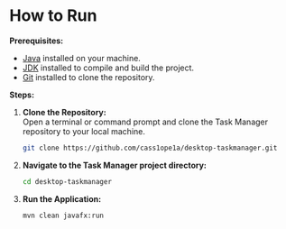 # How to Run

**Prerequisites:**
- [Java](https://www.java.com/) installed on your machine.
- [JDK](https://www.oracle.com/java/technologies/downloads/) installed to compile and build the project.
- [Git](https://git-scm.com/) installed to clone the repository.

**Steps:**
1. **Clone the Repository:** <br>
   Open a terminal or command prompt and clone the Task Manager repository to your local machine.
    ```bash
    git clone https://github.com/cass1ope1a/desktop-taskmanager.git
    ```
2. **Navigate to the Task Manager project directory:** <br>
    ```bash
    cd desktop-taskmanager
    ```
3. **Run the Application:** <br>
    ```bash
    mvn clean javafx:run
    ```
